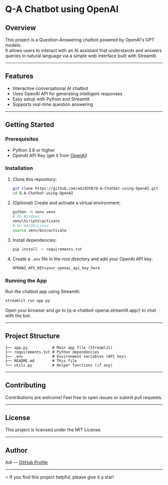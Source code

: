 
# Q-A Chatbot using OpenAI

## Overview

This project is a Question-Answering chatbot powered by OpenAI's GPT models.  
It allows users to interact with an AI assistant that understands and answers queries in natural language via a simple web interface built with Streamlit.

---

## Features

- Interactive conversational AI chatbot  
- Uses OpenAI API for generating intelligent responses  
- Easy setup with Python and Streamlit  
- Supports real-time question answering  

---

## Getting Started

### Prerequisites

- Python 3.8 or higher  
- OpenAI API Key (get it from [OpenAI](https://platform.openai.com/account/api-keys))  

### Installation

1. Clone this repository:
   ```bash
   git clone https://github.com/adi9358/Q-A-Chatbot-using-OpenAI.git
   cd Q-A-Chatbot-using-OpenAI
   ```

2. (Optional) Create and activate a virtual environment:
   ```bash
   python -m venv venv
   # On Windows
   venv\Scripts\activate
   # On macOS/Linux
   source venv/bin/activate
   ```

3. Install dependencies:
   ```bash
   pip install -r requirements.txt
   ```

4. Create a `.env` file in the root directory and add your OpenAI API key:
   ```
   OPENAI_API_KEY=your_openai_api_key_here
   ```

### Running the App

Run the chatbot app using Streamlit:
```bash
streamlit run app.py
```

Open your browser and go to [q-a-chatbot-openai.streamlit.app/) to chat with the bot.

---

## Project Structure

```
├── app.py           # Main app file (Streamlit)
├── requirements.txt # Python dependencies
├── .env             # Environment variables (API key)
├── README.md        # This file
└── utils.py         # Helper functions (if any)
```

---

## Contributing

Contributions are welcome! Feel free to open issues or submit pull requests.

---

## License

This project is licensed under the MIT License.

---

## Author

Adi — [GitHub Profile](https://github.com/adi9358)

---

⭐ If you find this project helpful, please give it a star!
